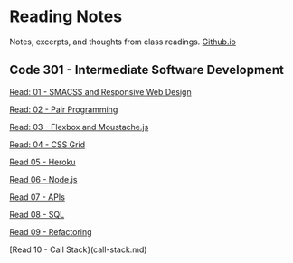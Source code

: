 # Reading Notes
Notes, excerpts, and thoughts from class readings.
[Github.io](https://brendigler.github.io/reading-notes/)
## Code 301 - Intermediate Software Development
[Read: 01 - SMACSS and Responsive Web Design](SMACSS.md)

[Read: 02 - Pair Programming](Pair-Programming.md)

[Read: 03 - Flexbox and Moustache.js](MUSTACHE-and-FLEXBOX.md)

[Read: 04 - CSS Grid](css-grid.md)

[Read 05 - Heroku](heroku.md)

[Read 06 - Node.js](nodeJS.md)

[Read 07 - APIs](APIs.md)

[Read 08 - SQL](sql.md)

[Read 09 - Refactoring](refactoring.md)

[Read 10 - Call Stack}(call-stack.md)
